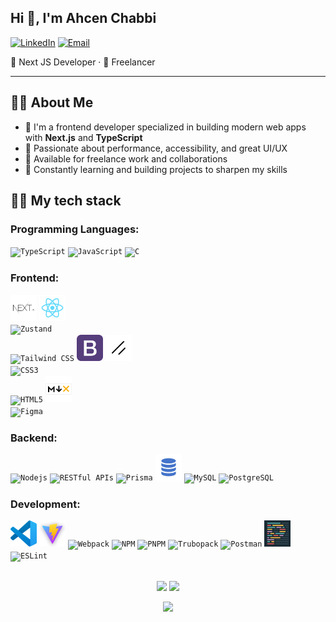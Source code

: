 
## Hi 👋, I'm Ahcen Chabbi
[![LinkedIn](https://img.shields.io/badge/LinkedIn-0A66C2?style=for-the-badge&logo=linkedin&logoColor=white)](https://www.linkedin.com/in/ahcen-chabbi) [![Email](https://img.shields.io/badge/Email-D14836?style=for-the-badge&logo=gmail&logoColor=white)](mailto:ma_chabbi@esi.dz)

<p>
  🚀 Next JS Developer · 💼 Freelancer
</p>

---

## 👨‍💻 About Me

- 🎯 I'm a frontend developer specialized in building modern web apps with **Next.js** and **TypeScript**
- 🧠 Passionate about performance, accessibility, and great UI/UX
- 💼 Available for freelance work and collaborations
- 🌱 Constantly learning and building projects to sharpen my skills


## 🧑‍💻 My tech stack

### Programming Languages:
 <code><img title="TypeScript" alt="TypeScript" src="https://cdn.jsdelivr.net/gh/devicons/devicon/icons/typescript/typescript-original.svg" height="42px"/></code>
 <code><img title="JavaScript" alt="JavaScript" src="https://cdn.jsdelivr.net/gh/devicons/devicon/icons/javascript/javascript-original.svg" height="42px"/></code>
  <code><img title="C" alt="C" src="https://cdn.jsdelivr.net/npm/@programming-languages-logos/c@0.0.3/c_256x256.png" height="42px"/></code>
  
### Frontend:
<code><img title="Next.js" alt="Nextjs" src="https://raw.githubusercontent.com/github/explore/main/topics/nextjs/nextjs.png" height="42px"/></code>
 <code><img title="React" alt="React" src="https://raw.githubusercontent.com/github/explore/main/topics/react/react.png" height="42px"/> </code>
 <code><img title="Zustand" alt="Zustand" src="https://cdn.jsdelivr.net/gh/devicons/devicon/icons/zustand/zustand-original.svg" height="42px"/> </code>
 <code><img title="Tailwind CSS" alt="Tailwind CSS" src="https://cdn.jsdelivr.net/gh/devicons/devicon/icons/tailwindcss/tailwindcss-original.svg" height="42px"/></code>
 <code><img title="Bootstrap" alt="Bootstrap" src="https://raw.githubusercontent.com/github/explore/main/topics/bootstrap/bootstrap.png" height="42px"/></code>
<code><img title="ShadCN" alt="ShadCN" src="https://raw.githubusercontent.com/github/explore/main/topics/shadcn-ui/shadcn-ui.png" height="42px"/> </code>
<code><img title="CSS3" alt="CSS3" src="https://cdn.jsdelivr.net/gh/devicons/devicon/icons/css3/css3-original.svg" height="42px"/> </code>
<code><img title="HTML5" alt="HTML5" src="https://cdn.jsdelivr.net/gh/devicons/devicon/icons/html5/html5-original.svg" height="42px"/></code>
 <code><img title="MDX" alt="MDX" src="https://raw.githubusercontent.com/github/explore/main/topics/mdx/mdx.png" height="42px"/> </code>
<code><img title="Figma" alt="Figma" src="https://cdn.jsdelivr.net/gh/devicons/devicon/icons/figma/figma-original.svg" height="42px"/> </code>

### Backend:
<code><img title="Node.js" alt="Nodejs" src="https://cdn.jsdelivr.net/gh/devicons/devicon/icons/nodejs/nodejs-original.svg" height="42px"/></code>
<code><img title="RESTful APIs" alt="RESTful APIs" src="https://miro.medium.com/v2/resize:fit:440/1*J3G3akaMpUOLegw0p0qthA.png" height="42px"/></code>
<code><img title="Prisma" alt="Prisma" src="https://cdn.jsdelivr.net/gh/devicons/devicon/icons/prisma/prisma-original.svg" height="42px"/></code>
<code><img title="SQL" alt="SQL" src="https://raw.githubusercontent.com/github/explore/main/topics/sql/sql.png" height="42px"/></code>
<code><img title="MySQL" alt="MySQL" src="https://cdn.jsdelivr.net/gh/devicons/devicon/icons/mysql/mysql-original.svg" height="42px"/></code>
<code><img title="PostgreSQL" alt="PostgreSQL" src="https://cdn.jsdelivr.net/gh/devicons/devicon/icons/postgresql/postgresql-original.svg" height="42px"/></code> 

### Development:
<code><img title="Visual Studio Code" alt="Visual Studio Code" src="https://raw.githubusercontent.com/github/explore/main/topics/visual-studio-code/visual-studio-code.png" height="42px"/></code>
<code><img title="Vite" alt="Vite" src="https://raw.githubusercontent.com/github/explore/main/topics/vite/vite.png" height="42px"/></code>
<code><img title="Webpack" alt="Webpack" src="https://cdn.jsdelivr.net/gh/devicons/devicon/icons/webpack/webpack-original.svg" height="42px"/></code>
<code><img title="NPM" alt="NPM" src="https://cdn.jsdelivr.net/gh/devicons/devicon/icons/npm/npm-original.svg" height="42px"/></code>
<code><img title="PNPM" alt="PNPM" src="https://cdn.jsdelivr.net/gh/devicons/devicon/icons/pnpm/pnpm-original.svg" height="42px"/></code>
<code><img title="Tubropack" alt="Trubopack" src="https://encrypted-tbn0.gstatic.com/images?q=tbn:ANd9GcRWrOMUbcxvf82hoLZdpFd5nHGJZ9Lu3hSIow" height="42px"/></code>
<code><img title="Postman" alt="Postman" src="https://cdn.jsdelivr.net/gh/devicons/devicon/icons/postman/postman-original.svg" height="42px"/></code>
<code><img title="Prettier" alt="Prettier" src="https://raw.githubusercontent.com/github/explore/main/topics/prettier/prettier.png" height="42px"/></code>
<code><img title="ESLint" alt="ESLint" src="https://cdn.jsdelivr.net/gh/devicons/devicon/icons/eslint/eslint-original.svg" height="42px"/></code>
<br/>
<br/>
<p align="center"> <img src="https://github-readme-stats.vercel.app/api?username=AhcenChabbi&show_icons=true&theme=tokyonight" height="165" /> <img src="https://github-readme-stats.vercel.app/api/top-langs/?username=AhcenChabbi&layout=compact&theme=tokyonight" height="165" /> </p>
<p align="center"> <img src="https://streak-stats.demolab.com/?user=AhcenChabbi&theme=tokyonight" /> </p>
